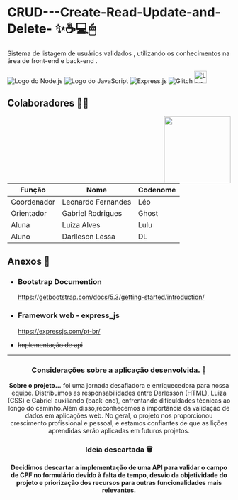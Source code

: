 
# CRUD---Create-Read-Update-and-Delete- ✨☕💻🖱

Sistema de listagem de usuários validados , utilizando os conhecimentos na área de front-end e back-end . 


![Logo do Node.js](https://img.shields.io/badge/Node.js-2B8244?style=for-the-badge&logo=node.js&logoColor=white)
![Logo do JavaScript](https://img.shields.io/badge/JavaScript-323330?style=for-the-badge&logo=javascript&logoColor=F7DF1E)
![Express.js](https://img.shields.io/badge/express.js-%23404d59.svg?style=for-the-badge&logo=express&logoColor=%2361DAFB)
![Glitch](https://img.shields.io/badge/glitch-%233333FF.svg?style=for-the-badge&logo=glitch&logoColor=white)
<img src="https://www2.ifal.edu.br/acesso-a-sistemas/logo2.png/@@images/image.png" alt="Logo do Ifal" style="width:auto; height:28px;"/>


## Colaboradores 🤝🏻

<img align="right" height="150px" src="https://media4.giphy.com/media/v1.Y2lk PTc5MGI3NjExd2VycTI3dzRyOWgxd2FvdzRlaHZyb2tpemU1ZHZnaDd0NWdscTBzNyZlcD12MV9pbnRlcm5hbF9naWZfYnlfaWQmY3Q9cw/utfeiHQ7CcpyRtXla6/giphy.gif">

| Função | Nome | Codenome |
|--------|------|----------|
| Coordenador | Leonardo Fernandes | Léo |
| Orientador | Gabriel Rodrigues | Ghost |
| Aluna | Luiza Alves | Lulu |
| Aluno | Darlleson Lessa | DL | 



## Anexos 📌

- ### Bootstrap Documention

  https://getbootstrap.com/docs/5.3/getting-started/introduction/

- ### Framework web - express_js

  https://expressjs.com/pt-br/

- ~~Implementação de api~~
  
<hr>

<div align="center">

### Considerações sobre a aplicação desenvolvida. 💭

**Sobre o projeto...**
foi uma jornada desafiadora e enriquecedora para nossa equipe. Distribuímos as responsabilidades entre Darlesson (HTML), Luiza (CSS) e Gabriel auxiliando (back-end), enfrentando dificuldades técnicas ao longo do caminho.Além disso,reconhecemos a importância da validação de dados em aplicações web. No geral, o projeto nos proporcionou crescimento profissional e pessoal, e estamos confiantes de que as lições aprendidas serão aplicadas em futuros projetos.

### Ideia descartada 🗑 

**Decidimos descartar a implementação de uma API para validar o campo de CPF no formulário devido à falta de tempo, desvio da objetividade do projeto e priorização dos recursos para outras funcionalidades mais relevantes.**
